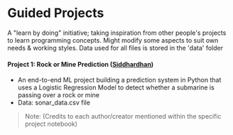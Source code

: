 # Guided Projects

A "learn by doing" initiative; taking inspiration from other people's projects to learn programming concepts. Might modify some aspects to suit own needs & working styles. Data used for all files is stored in the 'data' folder

#### Project 1: Rock or Mine Prediction ([Siddhardhan](https://www.youtube.com/c/Siddhardhan))
- An end-to-end ML project building a prediction system in Python that uses a Logistic Regression Model to detect whether a submarine is passing over a rock or mine
- Data: sonar_data.csv file 

> Note: (Credits to each author/creator mentioned within the specific project notebook)
